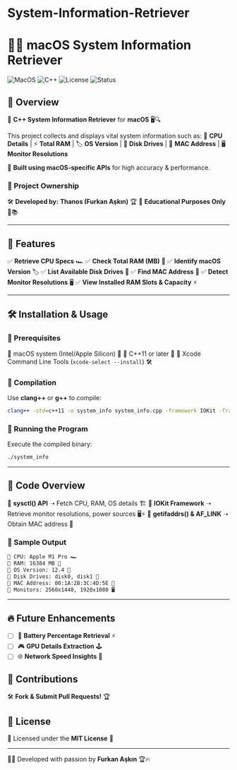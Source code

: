# System-Information-Retriever
# 🎨🚀 macOS System Information Retriever

![MacOS](https://img.shields.io/badge/macOS-Compatible-brightgreen?style=for-the-badge) ![C++](https://img.shields.io/badge/C++-11%2B-blue?style=for-the-badge) ![License](https://img.shields.io/badge/License-MIT-red?style=for-the-badge) ![Status](https://img.shields.io/badge/Status-Active-purple?style=for-the-badge)

## 🌟 Overview
🎯 **C++ System Information Retriever** for **macOS** 🖥️🔍

This project collects and displays vital system information such as:
💾 **CPU Details** | ⚡ **Total RAM** | 🏷 **OS Version** | 💽 **Disk Drives** | 🔗 **MAC Address** | 🖥 **Monitor Resolutions**

🔧 **Built using macOS-specific APIs** for high accuracy & performance.

### 📌 Project Ownership
🛠 **Developed by:** **Thanos (Furkan Aşkın)** 🏆
🔬 **Educational Purposes Only** 🧠📚

---

## 🎯 Features
✅ **Retrieve CPU Specs** 🏎️
✅ **Check Total RAM (MB)** 💾
✅ **Identify macOS Version** 🏷️
✅ **List Available Disk Drives** 💽
✅ **Find MAC Address** 🔗
✅ **Detect Monitor Resolutions** 🖥️
✅ **View Installed RAM Slots & Capacity** ⚡

---

## 🛠️ Installation & Usage

### 📌 Prerequisites
🔹 macOS system (Intel/Apple Silicon) 🍏
🔹 C++11 or later 🚀
🔹 Xcode Command Line Tools (`xcode-select --install`) 🛠

### 📌 Compilation
Use **clang++** or **g++** to compile:
```sh
clang++ -std=c++11 -o system_info system_info.cpp -framework IOKit -framework CoreFoundation
```

### 📌 Running the Program
Execute the compiled binary:
```sh
./system_info
```

---

## 📌 Code Overview
🔹 **sysctl() API** ➝ Fetch CPU, RAM, OS details 🏗️
🔹 **IOKit Framework** ➝ Retrieve monitor resolutions, power sources 🖥️⚡
🔹 **getifaddrs() & AF_LINK** ➝ Obtain MAC address 🔗

### 🎨 Sample Output
```sh
🔹 CPU: Apple M1 Pro 🏎️
🔹 RAM: 16384 MB 💾
🔹 OS Version: 12.4 🍏
🔹 Disk Drives: disk0, disk1 💽
🔹 MAC Address: 00:1A:2B:3C:4D:5E 🔗
🔹 Monitors: 2560x1440, 1920x1080 🖥️
```

---

## 🔥 Future Enhancements
- [ ] 📡 **Battery Percentage Retrieval** ⚡
- [ ] 🎮 **GPU Details Extraction** 🕹️
- [ ] 🌐 **Network Speed Insights** 🚀

## 🎉 Contributions
🛠 **Fork & Submit Pull Requests!** 🏆

## 📜 License
🔖 Licensed under the **MIT License** 📝

---

🚀💙 Developed with passion by **Furkan Aşkın** 🏆🔥


